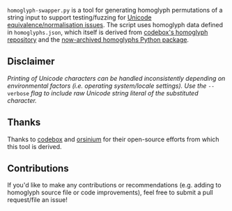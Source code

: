 `homoglyph-swapper.py` is a tool for generating homoglyph permutations of a string input to support testing/fuzzing for [Unicode equivalence/normalisation issues](https://book.hacktricks.xyz/pentesting-web/unicode-normalization-vulnerability). The script uses homoglyph data defined in `homoglyphs.json`, which itself is derived from [codebox's homoglyph repository](https://github.com/codebox/homoglyph/blob/master/raw_data/chars.txt) and the [now-archived homoglyphs Python package](https://github.com/life4/homoglyphs).

## Disclaimer
_Printing of Unicode characters can be handled inconsistently depending on environmental factors (i.e. operating system/locale settings). Use the_ `--verbose` _flag to include raw Unicode string literal of the substituted character._

## Thanks
Thanks to [codebox](https://github.com/codebox) and [orsinium](https://github.com/orsinium) for their open-source efforts from which this tool is derived.

## Contributions
If you'd like to make any contributions or recommendations (e.g. adding to homoglyph source file or code improvements), feel free to submit a pull request/file an issue!
